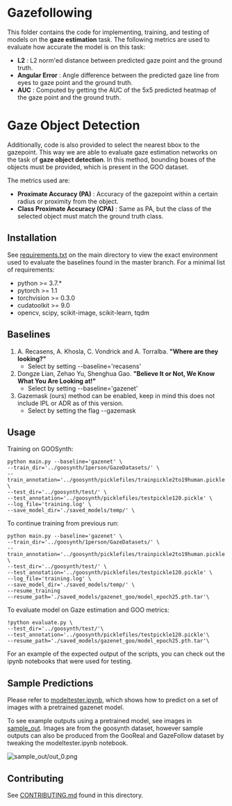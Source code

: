 # Gazefollowing

This folder contains the code for implementing, training, and testing of models on the **gaze estimation** task. The following metrics are used to evaluate how accurate the model is on this task:

- **L2** : L2 norm'ed distance between predicted gaze point and the ground truth.
- **Angular Error** : Angle difference between the predicted gaze line from eyes to gaze point and the ground truth.
- **AUC** : Computed by getting the AUC of the 5x5 predicted heatmap of the gaze point and the ground truth.

# Gaze Object Detection

Additionally, code is also provided to select the nearest bbox to the gazepoint. This way we are able to evaluate gaze estimation networks on the task of **gaze object detection**. In this method, bounding boxes of the objects must be provided, which is present in the GOO dataset.

The metrics used are:

- **Proximate Accuracy (PA)** : Accuracy of the gazepoint within a certain radius or proximity from the object.
- **Class Proximate Accuracy (CPA)** : Same as PA, but the class of the selected object must match the ground truth class.

## Installation 
See [requirements.txt](https://github.com/upeee/GazeOnObjects/blob/master/requirements.txt) on the main directory to view the exact environment used to evaluate the baselines found in the master branch. For a minimal list of requirements:

* python >= 3.7.*
* pytorch >= 1.1
* torchvision >= 0.3.0
* cudatoolkit >= 9.0
* opencv, scipy, scikit-image, scikit-learn, tqdm

## Baselines

1. A. Recasens, A. Khosla, C. Vondrick and A. Torralba. **"Where are they looking?"** 
    * Select by setting --baseline='recasens'
2. Dongze Lian, Zehao Yu, Shenghua Gao. **"Believe It or Not, We Know What You Are Looking at!"**
    * Select by setting --baseline='gazenet'
3. Gazemask (ours) method can be enabled, keep in mind this does not include IPL or ADR as of this version.
    * Select by setting the flag --gazemask 
    
## Usage
Training on GOOSynth:
```
python main.py --baseline='gazenet' \
--train_dir='../goosynth/1person/GazeDatasets/' \
--train_annotation='../goosynth/picklefiles/trainpickle2to19human.pickle' \
--test_dir='../goosynth/test/' \
--test_annotation='../goosynth/picklefiles/testpickle120.pickle' \
--log_file='training.log' \
--save_model_dir='./saved_models/temp/' \
```

To continue training from previous run:
```
python main.py --baseline='gazenet' \
--train_dir='../goosynth/1person/GazeDatasets/' \
--train_annotation='../goosynth/picklefiles/trainpickle2to19human.pickle' \
--test_dir='../goosynth/test/' \
--test_annotation='../goosynth/picklefiles/testpickle120.pickle' \
--log_file='training.log' \
--save_model_dir='./saved_models/temp/' \
--resume_training
--resume_path='./saved_models/gazenet_goo/model_epoch25.pth.tar'\
```

To evaluate model on Gaze estimation and GOO metrics:
```
!python evaluate.py \
--test_dir='../goosynth/test/'\
--test_annotation='../goosynth/picklefiles/testpickle120.pickle'\
--resume_path='./saved_models/gazenet_goo/model_epoch25.pth.tar'\
```

For an example of the expected output of the scripts, you can check out the ipynb notebooks that were used for testing.

## Sample Predictions
Please refer to [modeltester.ipynb](https://github.com/upeee/GazeOnObjects/blob/master/gazefollowing/modeltester.ipynb), which shows how to predict on a set of images with a pretrained gazenet model. 

To see example outputs using a pretrained model, see images in [sample_out](https://github.com/upeee/GazeOnObjects/tree/master/gazefollowing/sample_out). Images are from the goosynth dataset, however sample outputs can also be produced from the GooReal and GazeFollow dataset by tweaking the modeltester.ipynb notebook. 

![sample_out/out_0.png](https://github.com/upeee/GazeOnObjects/blob/master/gazefollowing/sample_out/out_0.png)

## Contributing
See [CONTRIBUTING.md](https://github.com/upeee/GazeOnObjects/blob/master/gazefollowing/CONTRIBUTING.md) found in this directory.

